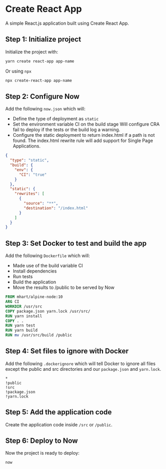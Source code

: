 # Create React App

A simple React.js application built using Create React App.

## Step 1: Initialize project

Initialize the project with:

```bash
yarn create react-app app-name
```

Or using `npx`

```bash
npx create-react-app app-name
```

## Step 2: Configure Now

Add the following `now.json` which will:

- Define the type of deployment as `static`
- Set the environment variable CI on the build stage
  Will configure CRA fail to deploy if the tests or the build log a warning.
- Configure the static deployment to return index.html if a path is not found.
  The index.html rewrite rule will add support for Single Page Applications.

```json
{
  "type": "static",
  "build": {
    "env": {
      "CI": "true"
    }
  },
  "static": {
    "rewrites": [
      {
        "source": "**",
        "destination": "/index.html"
      }
    ]
  }
}
```

## Step 3: Set Docker to test and build the app

Add the following `Dockerfile` which will:

- Made use of the build variable CI
- Install dependencies
- Run tests
- Build the application
- Move the results to /public to be served by Now

```Dockerfile
FROM mhart/alpine-node:10
ARG CI
WORKDIR /usr/src
COPY package.json yarn.lock /usr/src/
RUN yarn install
COPY . .
RUN yarn test
RUN yarn build
RUN mv /usr/src/build /public
```

## Step 4: Set files to ignore with Docker

Add the following `.dockerignore` which will tell Docker to ignore all files except the public and src directories and our `package.json` and `yarn.lock`.

```
*
!public
!src
!package.json
!yarn.lock
```

## Step 5: Add the application code

Create the application code inside `/src` or `/public`.

## Step 6: Deploy to Now

Now the project is ready to deploy:

```bash
now
```
